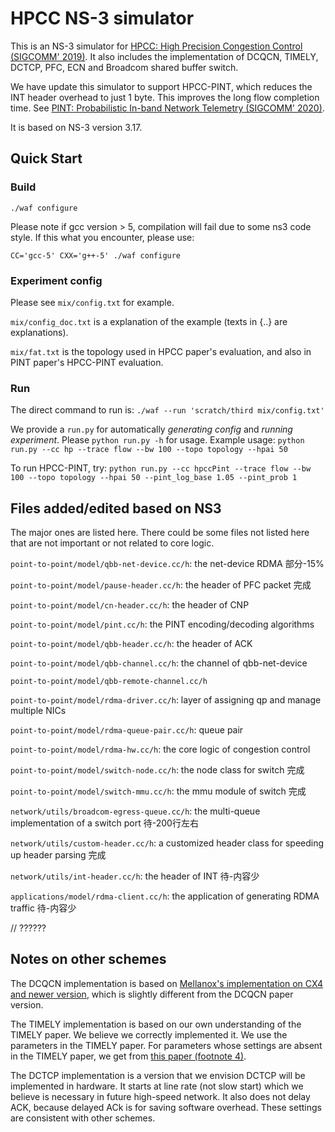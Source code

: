 # HPCC NS-3 simulator
This is an NS-3 simulator for [HPCC: High Precision Congestion Control (SIGCOMM' 2019)](https://rmiao.github.io/publications/hpcc-li.pdf). It also includes the implementation of DCQCN, TIMELY, DCTCP, PFC, ECN and Broadcom shared buffer switch.

We have update this simulator to support HPCC-PINT, which reduces the INT header overhead to just 1 byte. This improves the long flow completion time. See [PINT: Probabilistic In-band Network Telemetry (SIGCOMM' 2020)](https://liyuliang001.github.io/publications/pint.pdf).

It is based on NS-3 version 3.17.

## Quick Start

### Build
`./waf configure`

Please note if gcc version > 5, compilation will fail due to some ns3 code style.  If this what you encounter, please use:

`CC='gcc-5' CXX='g++-5' ./waf configure`

### Experiment config
Please see `mix/config.txt` for example. 

`mix/config_doc.txt` is a explanation of the example (texts in {..} are explanations).

`mix/fat.txt` is the topology used in HPCC paper's evaluation, and also in PINT paper's HPCC-PINT evaluation.

### Run
The direct command to run is:
`./waf --run 'scratch/third mix/config.txt'`

We provide a `run.py` for automatically *generating config* and *running experiment*. Please `python run.py -h` for usage.
Example usage:
`python run.py --cc hp --trace flow --bw 100 --topo topology --hpai 50`

To run HPCC-PINT, try:
`python run.py --cc hpccPint --trace flow --bw 100 --topo topology --hpai 50 --pint_log_base 1.05 --pint_prob 1`

## Files added/edited based on NS3
The major ones are listed here. There could be some files not listed here that are not important or not related to core logic.

`point-to-point/model/qbb-net-device.cc/h`: the net-device RDMA       部分-15%

`point-to-point/model/pause-header.cc/h`: the header of PFC packet    完成

`point-to-point/model/cn-header.cc/h`: the header of CNP            

`point-to-point/model/pint.cc/h`: the PINT encoding/decoding algorithms

`point-to-point/model/qbb-header.cc/h`: the header of ACK

`point-to-point/model/qbb-channel.cc/h`: the channel of qbb-net-device

`point-to-point/model/qbb-remote-channel.cc/h`

`point-to-point/model/rdma-driver.cc/h`: layer of assigning qp and manage multiple NICs

`point-to-point/model/rdma-queue-pair.cc/h`: queue pair

`point-to-point/model/rdma-hw.cc/h`: the core logic of congestion control

`point-to-point/model/switch-node.cc/h`: the node class for switch     完成  

`point-to-point/model/switch-mmu.cc/h`: the mmu module of switch       完成

`network/utils/broadcom-egress-queue.cc/h`: the multi-queue implementation of a switch port     待-200行左右

`network/utils/custom-header.cc/h`: a customized header class for speeding up header parsing  完成

`network/utils/int-header.cc/h`: the header of INT    待-内容少

`applications/model/rdma-client.cc/h`: the application of generating RDMA traffic   待-内容少

//   ??????


## Notes on other schemes
The DCQCN implementation is based on [Mellanox's implementation on CX4 and newer version](https://community.mellanox.com/s/article/dcqcn-parameters), which is slightly different from the DCQCN paper version.

The TIMELY implementation is based on our own understanding of the TIMELY paper. We believe we correctly implemented it. We use the parameters in the TIMELY paper. For parameters whose settings are absent in the TIMELY paper, we get from [this paper (footnote 4)](https://www.microsoft.com/en-us/research/wp-content/uploads/2016/09/ecndelay-conext16.pdf).

The DCTCP implementation is a version that we envision DCTCP will be implemented in hardware. It starts at line rate (not slow start) which we believe is necessary in future high-speed network. It also does not delay ACK, because delayed ACk is for saving software overhead. These settings are consistent with other schemes.